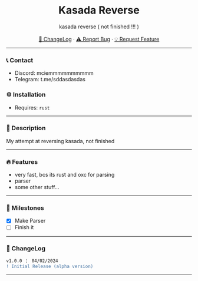 <div align="center">
  <h1 align="center">Kasada Reverse</h1>
  <p align="center">
    kasada reverse ( not finished !!! )
    <br />
    <br />
    <a href="https://github.com/mciem/kasada#-changelog">📜 ChangeLog</a>
    ·
    <a href="https://github.com/mciem/kasada/issues">⚠️ Report Bug</a>
    ·
    <a href="https://github.com/mciem/kasada/issues">💡 Request Feature</a>
  </p>
</div>

---

### 📞 Contact

- Discord: mciemmmmmmmmmm
- Telegram: t.me/sddasdasdas

### ⚙️ Installation

- Requires: `rust`

---

### 📝 Description

My attempt at reversing kasada, not finished

---

### 🔥 Features

- very fast, bcs its rust and oxc for parsing
- parser
- some other stuff...

---

### 🚀 Milestones

- [X] Make Parser
- [ ] Finish it

---

### 📜 ChangeLog

```diff
v1.0.0 ⋮ 04/02/2024
! Initial Release (alpha version)
```

---
